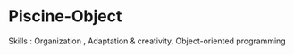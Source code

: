 # Piscine-Object
Skills : Organization , Adaptation &amp; creativity,  Object-oriented programming 
